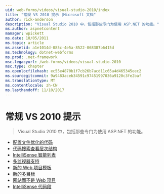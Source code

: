 ```yaml
---
uid: web-forms/videos/visual-studio-2010/index
title: "常规 VS 2010 提示 |Microsoft 文档"
author: rick-anderson
description: "Visual Studio 2010 中，包括那些专门为使用 ASP.NET 的功能。"
ms.author: aspnetcontent
manager: wpickett
ms.date: 10/05/2011
ms.topic: article
ms.assetid: a1e1014d-085c-4e5a-8522-068387b6415d
ms.technology: dotnet-webforms
ms.prod: .net-framework
msc.legacyurl: /web-forms/videos/visual-studio-2010
msc.type: chapter
ms.openlocfilehash: ec55e4870b1f7cb26b7acd11c65a4d465345eec2
ms.sourcegitcommit: 9a9483aceb34591c97451997036a9120c3fe2baf
ms.translationtype: MT
ms.contentlocale: zh-CN
ms.lasthandoff: 11/10/2017
---
```

<a name="general-vs-2010-tips"></a>常规 VS 2010 提示
====================
> Visual Studio 2010 中，包括那些专门为使用 ASP.NET 的功能。


- [配置文件优化的代码](visual-studio-2010-quick-hit-code-optimized-profile.md)
- [代码搜索查看层次结构](visual-studio-2010-quick-hit-code-search-view-hierarchy.md)
- [IntelliSense 智能列表](visual-studio-2010-quick-hit-intellisense-smart-lists.md)
- [多监视器支持](visual-studio-2010-quick-hit-multi-monitor-support.md)
- [新的 Web 项目模板](visual-studio-2010-quick-hit-new-web-project-template.md)
- [新的多目标](visual-studio-2010-quick-hit-new-multi-targeting.md)
- [网站而不是 Web 项目](visual-studio-2010-quick-hit-websites-instead-of-web-projects.md)
- [IntelliSense 代码段](visual-studio-2010-quick-hit-snippets-intellisense.md)
